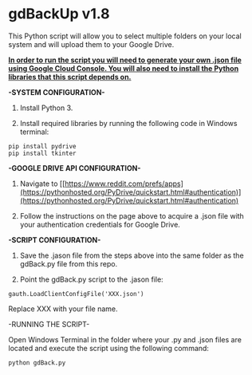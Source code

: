 # gdBackUp v1.8

This Python script will allow you to select multiple folders on your local system and will upload them to your Google Drive.

**<u>In order to run the script you will need to generate your own .json file using Google Cloud Console. 
     You will also need to install the Python libraries that this script depends on.**</u>

**-SYSTEM CONFIGURATION-**

1. Install Python 3. 

2. Install required libraries by running the following code in Windows terminal:

```
pip install pydrive
pip install tkinter
```


**-GOOGLE DRIVE API CONFIGURATION-**

1. Navigate to [[https://www.reddit.com/prefs/apps](https://pythonhosted.org/PyDrive/quickstart.html#authentication)](https://pythonhosted.org/PyDrive/quickstart.html#authentication)

2. Follow the instructions on the page above to acquire a .json file with your authentication credentials for Google Drive. 


**-SCRIPT CONFIGURATION-**

1. Save the .jason file from the steps above into the same folder as the gdBack.py file from this repo. 

2. Point the gdBack.py script to the .jason file:

```
gauth.LoadClientConfigFile('XXX.json')
```

Replace XXX with your file name.



-RUNNING THE SCRIPT-

Open Windows Terminal in the folder where your .py and .json files are located and execute the script using the following command:

```
python gdBack.py
```
